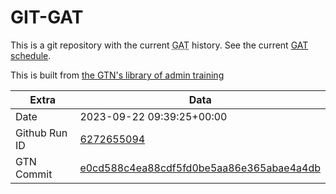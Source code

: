 # GIT-GAT

This is a git repository with the current <abbr title="Galaxy Admin Training">GAT</abbr> history. See the current [GAT schedule](https://gxy.io/gat).

This is built from [the GTN's library of admin training](https://training.galaxyproject.org/training-material/topics/admin/)

Extra | Data
--- | ---
Date | 2023-09-22 09:39:25+00:00
Github Run ID | [6272655094](https://github.com/galaxyproject/training-material/actions/runs/6272655094)
GTN Commit | [e0cd588c4ea88cdf5fd0be5aa86e365abae4a4db](https://github.com/galaxyproject/training-material/tree/e0cd588c4ea88cdf5fd0be5aa86e365abae4a4db)
